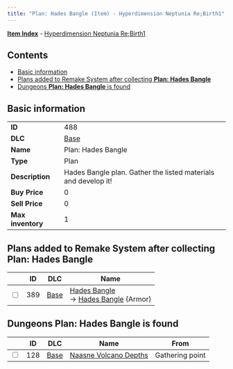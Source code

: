 ```yaml
---
title: "Plan: Hades Bangle (Item) - Hyperdimension Neptunia Re;Birth1"
---
```


[**Item Index**](/neptunia/rb1/item/index.html) - [Hyperdimension Neptunia Re;Birth1](/neptunia/rb1)

## Contents

- [Basic information](#basic-information)
- [Plans added to Remake System after collecting **Plan: Hades Bangle**](#plans-added-to-remake-system-after-collecting-plan-hades-bangle)
- [Dungeons **Plan: Hades Bangle** is found](#dungeons-plan-hades-bangle-is-found)

## Basic information

|   |   |
| -- | -- |
| **ID** | 488 |
| **DLC** | [Base](/neptunia/rb1/dlc/1-base.html) |
| **Name** | Plan: Hades Bangle |
| **Type** | Plan |
| **Description** | Hades Bangle plan. Gather the listed materials and develop it! |
| **Buy Price** | 0 |
| **Sell Price** | 0 |
| **Max inventory** | 1 |


## Plans added to Remake System after collecting **Plan: Hades Bangle**

|    | ID | DLC | Name |
| -- | -- | --- | ---- |
| <input type="checkbox" id="rb1-remake-1-389" class="trackbox" /> | 389 | [Base](/neptunia/rb1/dlc/1-base.html) | [Hades Bangle](/neptunia/rb1/remake/1-389-hades-bangle.html)<br /> → [Hades Bangle](/neptunia/rb1/item/1-2526-hades-bangle.html) (Armor) |


## Dungeons **Plan: Hades Bangle** is found

|    | ID | DLC | Name | From |
| -- | -- | --- | ---- | ---- |
| <input type="checkbox" id="rb1-dungeon-1-128" class="trackbox" /> | 128 | [Base](/neptunia/rb1/dlc/1-base.html) | [Naasne Volcano Depths](/neptunia/rb1/dungeon/1-128-naasne-volcano-depths.html) | Gathering point |
